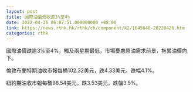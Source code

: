 ```yaml
---
layout: post
title: 國際油價低收逾3%至4%
date: 2022-04-26 06:07:51.000000000 +08:00
link: https://news.rthk.hk/rthk/ch/component/k2/1645640-20220426.htm
categories: rthk
---
```


國際油價跌逾3%至4%，觸及兩星期最低，市場憂慮原油需求前景，拖累油價向下。

倫敦布蘭特期油收市報每桶102.32美元，跌4.33美元，跌幅4.1%。

紐約期油收市報每桶98.54美元，跌3.53美元，跌幅3.5%。
